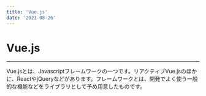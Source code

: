 ```yaml
---
title: 'Vue.js'
date: '2021-08-26'
---
```


# Vue.js
---

Vue.jsとは、Javascriptフレームワークの一つです。リアクティブVue.jsのほかに、ReactやjQueryなどがあります。フレームワークとは、開発でよく使う一般的な機能などをライブラリとして予め用意したものです。

